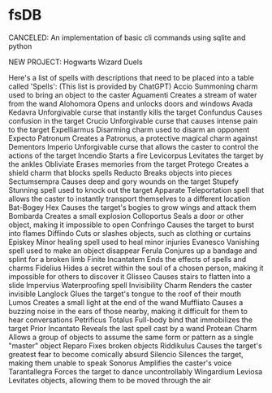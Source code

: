 # fsDB
CANCELED: An implementation of basic cli commands using sqlite and python

NEW PROJECT: Hogwarts Wizard Duels

Here's a list of spells with descriptions that need to be placed into a table called 'Spells':
(This list is provided by ChatGPT)
Accio	              Summoning charm used to bring an object to the caster
Aguamenti     	    Creates a stream of water from the wand
Alohomora	          Opens and unlocks doors and windows
Avada Kedavra	      Unforgivable curse that instantly kills the target
Confundus	          Causes confusion in the target
Crucio	            Unforgivable curse that causes intense pain to the target
Expelliarmus	      Disarming charm used to disarm an opponent
Expecto Patronum	  Creates a Patronus, a protective magical charm against Dementors
Imperio	            Unforgivable curse that allows the caster to control the actions of the target
Incendio	          Starts a fire
Levicorpus	        Levitates the target by the ankles
Obliviate	          Erases memories from the target
Protego	            Creates a shield charm that blocks spells
Reducto	            Breaks objects into pieces
Sectumsempra        Causes deep and gory wounds on the target
Stupefy	            Stunning spell used to knock out the target
Apparate	          Teleportation spell that allows the caster to instantly transport themselves to a different location
Bat-Bogey Hex     	Causes the target's bogies to grow wings and attack them
Bombarda	          Creates a small explosion
Colloportus	        Seals a door or other object, making it impossible to open
Confringo	          Causes the target to burst into flames
Diffindo	          Cuts or slashes objects, such as clothing or curtains
Episkey	            Minor healing spell used to heal minor injuries
Evanesco	          Vanishing spell used to make an object disappear
Ferula	            Conjures up a bandage and splint for a broken limb
Finite Incantatem	  Ends the effects of spells and charms
Fidelius	          Hides a secret within the soul of a chosen person, making it impossible for others to discover it
Glisseo	            Causes stairs to flatten into a slide
Impervius         	Waterproofing spell
Invisibility Charm	Renders the caster invisible
Langlock	          Glues the target's tongue to the roof of their mouth
Lumos	              Creates a small light at the end of the wand
Muffliato	          Causes a buzzing noise in the ears of those nearby, making it difficult for them to hear conversations
Petrificus Totalus	Full-body bind that immobilizes the target
Prior               Incantato	Reveals the last spell cast by a wand
Protean             Charm	Allows a group of objects to assume the same form or pattern as a single "master" object
Reparo	            Fixes broken objects
Riddikulus	        Causes the target's greatest fear to become comically absurd
Silencio	          Silences the target, making them unable to speak
Sonorus	            Amplifies the caster's voice
Tarantallegra	      Forces the target to dance uncontrollably
Wingardium Leviosa	Levitates objects, allowing them to be moved through the air
